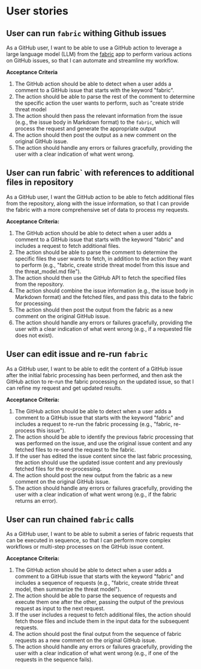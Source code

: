 # User stories

## User can run `fabric` withing Github issues

As a GitHub user, I want to be able to use a GitHub action to leverage a large language model (LLM) from the [fabric](https://github.com/danielmiessler/fabric) app to perform various actions on GitHub issues, so that I can automate and streamline my workflow.

**Acceptance Criteria**

1. The GitHub action should be able to detect when a user adds a comment to a GitHub issue that starts with the keyword "fabric".
2. The action should be able to parse the rest of the comment to determine the specific action the user wants to perform, such as "create stride threat model
3. The action should then pass the relevant information from the issue (e.g., the issue body in Markdown format) to the `fabric`, which will process the request and generate the appropriate output
4. The action should then post the output as a new comment on the original GitHub issue.
5. The action should handle any errors or failures gracefully, providing the user with a clear indication of what went wrong.

## User can run fabric` with references to additional files in repository

As a GitHub user, I want the GitHub action to be able to fetch additional files from the repository, along with the issue information, so that I can provide the fabric with a more comprehensive set of data to process my requests.

**Acceptance Criteria:**

1. The GitHub action should be able to detect when a user adds a comment to a GitHub issue that starts with the keyword "fabric" and includes a request to fetch additional files.
2. The action should be able to parse the comment to determine the specific files the user wants to fetch, in addition to the action they want to perform (e.g., "fabric, create stride threat model from this issue and the threat_model.md file").
3. The action should then use the GitHub API to fetch the specified files from the repository.
4. The action should combine the issue information (e.g., the issue body in Markdown format) and the fetched files, and pass this data to the fabric for processing.
5. The action should then post the output from the fabric as a new comment on the original GitHub issue.
6. The action should handle any errors or failures gracefully, providing the user with a clear indication of what went wrong (e.g., if a requested file does not exist).

## User can edit issue and re-run `fabric`

As a GitHub user, I want to be able to edit the content of a GitHub issue after the initial fabric processing has been performed, and then ask the GitHub action to re-run the fabric processing on the updated issue, so that I can refine my request and get updated results.

**Acceptance Criteria:**

1. The GitHub action should be able to detect when a user adds a comment to a GitHub issue that starts with the keyword "fabric" and includes a request to re-run the fabric processing (e.g., "fabric, re-process this issue").
2. The action should be able to identify the previous fabric processing that was performed on the issue, and use the original issue content and any fetched files to re-send the request to the fabric.
3. If the user has edited the issue content since the last fabric processing, the action should use the updated issue content and any previously fetched files for the re-processing.
4. The action should post the new output from the fabric as a new comment on the original GitHub issue.
5. The action should handle any errors or failures gracefully, providing the user with a clear indication of what went wrong (e.g., if the fabric returns an error).

## User can run chained `fabric` calls

As a GitHub user, I want to be able to submit a series of fabric requests that can be executed in sequence, so that I can perform more complex workflows or multi-step processes on the GitHub issue content.

**Acceptance Criteria:**

1. The GitHub action should be able to detect when a user adds a comment to a GitHub issue that starts with the keyword "fabric" and includes a sequence of requests (e.g., "fabric, create stride threat model, then summarize the threat model").
2. The action should be able to parse the sequence of requests and execute them one after the other, passing the output of the previous request as input to the next request.
3. If the user includes a request to fetch additional files, the action should fetch those files and include them in the input data for the subsequent requests.
4. The action should post the final output from the sequence of fabric requests as a new comment on the original GitHub issue.
5. The action should handle any errors or failures gracefully, providing the user with a clear indication of what went wrong (e.g., if one of the requests in the sequence fails).
